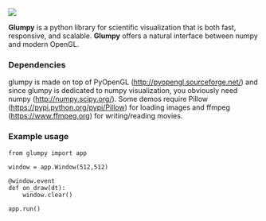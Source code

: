 <img src="https://raw.githubusercontent.com/rougier/glumpy/master/doc/_static/glumpy.png">

**Glumpy** is a python library for scientific visualization that is both fast,
responsive, and scalable. **Glumpy** offers a natural interface between numpy
and modern OpenGL.


### Dependencies

glumpy is made on top of PyOpenGL (http://pyopengl.sourceforge.net/) and since
glumpy is dedicated to numpy visualization, you obviously need numpy
(http://numpy.scipy.org/). Some demos require Pillow
(https://pypi.python.org/pypi/Pillow) for loading images and ffmpeg
(https://www.ffmpeg.org) for writing/reading movies.


### Example usage

    from glumpy import app

    window = app.Window(512,512)

    @window.event
    def on_draw(dt):
        window.clear()

    app.run()
